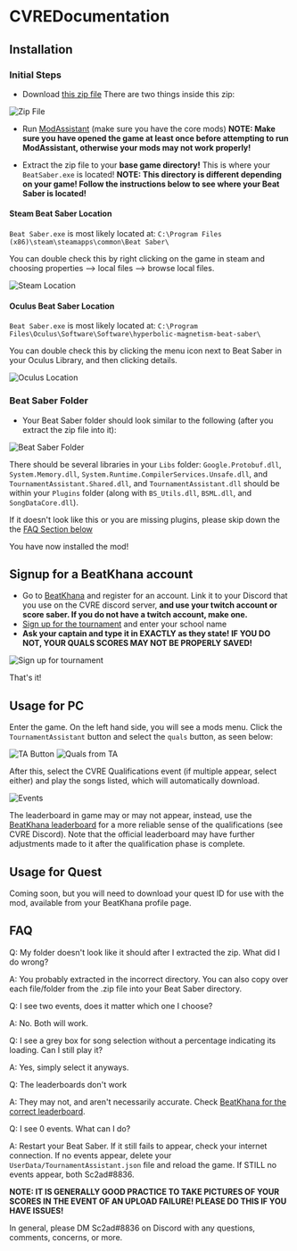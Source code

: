 # CVREDocumentation

## Installation

### Initial Steps

- Download [this zip file](https://github.com/cvrebeatsaber/Documentation/releases/download/v2.0.0/ManualTA_Install_v0.5.0.zip)
There are two things inside this zip:

![Zip File](/uploads/00_zip_contents.png "Zip Contents")

- Run [ModAssistant](https://github.com/Assistant/ModAssistant) (make sure you have the core mods)
**NOTE: Make sure you have opened the game at least once before attempting to run ModAssistant, otherwise your mods may not work properly!**

- Extract the zip file to your **base game directory!** This is where your `BeatSaber.exe` is located!
**NOTE: This directory is different depending on your game! Follow the instructions below to see where your Beat Saber is located!**

#### Steam Beat Saber Location

`Beat Saber.exe` is most likely located at: `C:\Program Files (x86)\steam\steamapps\common\Beat Saber\`

You can double check this by right clicking on the game in steam and choosing properties --> local files --> browse local files.

![Steam Location](/uploads/01_steam_location.png "Steam Location")

#### Oculus Beat Saber Location

`Beat Saber.exe` is most likely located at: `C:\Program Files\Oculus\Software\Software\hyperbolic-magnetism-beat-saber\`

You can double check this by clicking the menu icon next to Beat Saber in your Oculus Library, and then clicking details.

![Oculus Location](/uploads/02_oculus_location.png "Oculus Location")

### Beat Saber Folder

- Your Beat Saber folder should look similar to the following (after you extract the zip file into it):

![Beat Saber Folder](/uploads/03_beatsaber_folder.png "Beat Saber Folder")

There should be several libraries in your `Libs` folder: `Google.Protobuf.dll`, `System.Memory.dll`, `System.Runtime.CompilerServices.Unsafe.dll`, and `TournamentAssistant.Shared.dll`, and `TournamentAssistant.dll` should be within your `Plugins` folder (along with `BS_Utils.dll`, `BSML.dll`, and `SongDataCore.dll`).

If it doesn't look like this or you are missing plugins, please skip down the the [FAQ Section below](https://github.com/cvrebeatsaber/Documentation#faq)

You have now installed the mod!

## Signup for a BeatKhana account

- Go to [BeatKhana](https://beatkhana.com/) and register for an account. Link it to your Discord that you use on the CVRE discord server, **and use your twitch account or score saber. If you do not have a twitch account, make one.**
- [Sign up for the tournament](https://beatkhana.com/tournament/2147484223) and enter your school name
- **Ask your captain and type it in EXACTLY as they state! IF YOU DO NOT, YOUR QUALS SCORES MAY NOT BE PROPERLY SAVED!**

![Sign up for tournament](/uploads/15_signup_bk.png "Signup for CVRE Tournament")

That's it!

## Usage for PC

Enter the game. On the left hand side, you will see a mods menu. Click the `TournamentAssistant` button and select the `quals` button, as seen below:

![TA Button](/uploads/10_beatsaber_quals_button.png "Beat Saber TA Button")
![Quals from TA](/uploads/11_beatsaber_ta_quals_button.png "Beat Saber Quals Button")

After this, select the CVRE Qualifications event (if multiple appear, select either) and play the songs listed, which will automatically download.

![Events](/uploads/12_beatsaber_events.png "Beat Saber Events")

The leaderboard in game may or may not appear, instead, use the [BeatKhana leaderboard](https://beatkhana.com/tournament/2147484223) for a more reliable sense of the qualifications (see CVRE Discord). Note that the official leaderboard may have further adjustments made to it after the qualification phase is complete.

## Usage for Quest

Coming soon, but you will need to download your quest ID for use with the mod, available from your BeatKhana profile page.

## FAQ

Q: My folder doesn't look like it should after I extracted the zip. What did I do wrong?

A: You probably extracted in the incorrect directory. You can also copy over each file/folder from the .zip file into your Beat Saber directory.

Q: I see two events, does it matter which one I choose?

A: No. Both will work.

Q: I see a grey box for song selection without a percentage indicating its loading. Can I still play it?

A: Yes, simply select it anyways.

Q: The leaderboards don't work

A: They may not, and aren't necessarily accurate. Check [BeatKhana for the correct leaderboard](https://beatkhana.com/tournament/2147484223).

Q: I see 0 events. What can I do?

A: Restart your Beat Saber. If it still fails to appear, check your internet connection. If no events appear, delete your `UserData/TournamentAssistant.json` file and reload the game. If STILL no events appear, both Sc2ad#8836.

**NOTE: IT IS GENERALLY GOOD PRACTICE TO TAKE PICTURES OF YOUR SCORES IN THE EVENT OF AN UPLOAD FAILURE! PLEASE DO THIS IF YOU HAVE ISSUES!**

In general, please DM Sc2ad#8836 on Discord with any questions, comments, concerns, or more.
